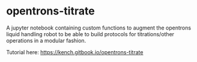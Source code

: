 # opentrons-titrate

A jupyter notebook containing custom functions to augment the opentrons liquid handling robot to be able to build protocols for titrations/other operations in a modular fashion.

Tutorial here: https://kench.gitbook.io/opentrons-titrate
